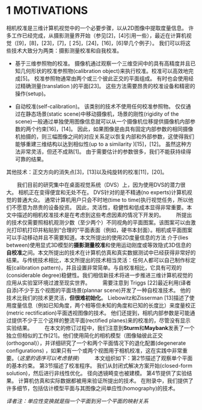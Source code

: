 # 1 MOTIVATIONS
相机校准是三维计算机视觉中的一个必要步骤，以从2D图像中提取度量信息。 许多工作已经完成，从摄影测量界开始（参见[2]，[4]引用一些），最近在计算机视觉（[9]，[8]，[23]，[7]，[ 25]，[24]，[16]，[6]举几个例子）。 我们可以将这些技术大致分为两类：摄影测量校准和自我校准。

- 基于三维参照物的校准。
摄像机通过观察一个三维空间中的具有高精度并且已知几何形状的校准参照物(calibration object)来执行校准。校准可以高效地完成[5]。 校准参照物通常由两个或三个彼此正交的平面组成。 有时也会使用经过精确测量(translation )的平面[23]。 这些方法需要昂贵的校准设备和精密的操作(setup)。

- 自动校准(self-calibration)。
该类别的技术不使用任何校准参照物。 仅仅通过在静态场景(static scene)中移动摄像机，场景的刚性(rigidity of the scene)一般通过单独使用图像信息就可以从一个摄像机位移提供摄像机内部参数的两个约束[16]，[14]。 因此，如果图像是由具有固定内部参数的相同摄像机拍摄的，则三幅图像之间的对应关系足以恢复内部和外部参数，这使得我们能够重建三维结构以达到相似性(up to a similarity )[15]，[12]。 虽然这种方法非常灵活，但还不成熟[1]。 由于需要估计的参数很多，我们不能获持续得可靠的结果。

其他技术：正交方向的消失点[3]，[13]以及纯旋转的校准[11]，[20]。

　　我们目前的研究集中在桌面视觉系统（DVS）上，因为使用DVS的潜力很大。 相机正在变得便宜和无处不在。 DVS针对的是不精通(no experts)计算机视觉的普通大众。 通常计算机用户只会不时地(time to time)执行视觉任务，所以他们不愿意为昂贵的设备投资。 因此，灵活性，稳健性和低成本显得非常重要。本文中描述的相机校准技术是在考虑到这些考虑因素的情况下开发的。
　　所提出的技术仅需要照相机观测少数（至少两个）不同视角的平面图案。该图案可以由激光打印机打印并粘贴到“合理的”平面表面（例如，硬书本封面）。相机或平面图案可以手动移动并且不需要知道。本文所提出的使用2D度量信息的方法 介于(lies between)使用显式3D模型的**摄影测量校准**和使用运动刚度或等效隐式3D信息的**自校准**之间。本文所提出的技术在计算机仿真和真实数据测试中已经获得非常好的结果。与传统技术相比，本文所提出的技术相当灵活：任何人都可以自己制作标定板(calibration pattern)，并且设置非常简单。与自校准相比，它具有可观的(considerable degree)稳健性。我们相信新技术将进一步推进三维计算机视觉的应用从实验室环境过渡至现实世界。
　　需要注意到 Triggs [22]最近利用(译者自添)不少于五个视图的平面场景(plannar scene)开发了一种自校准技术。 他的技术比我们的技术更灵活，**但很难初始化**。 Liebowitz和Zisserman [13]描述了使用度量信息（例如已知角度，两个相等但未知的角度和已知的长度比）来度量校正(metric rectification)平面透视图像的技术。 他们还提到，相机内部参数是可能通过提供不少于三个这样的整流平面(rectified planes)来的校准的，尽管没有显示实验结果。
　　在本文的修订过程中，我们注意到**Sturm**和**Maybank**发表了一个独立但相似的工作[21]。他们使用简化的相机模型（图像轴彼此正交(orthogonal)），并详细研究了一个和两个平面情况下的退化配置(degenerate configurations) ，如果只有一个或两个视图用于相机校准，这在实践中非常重要。（*这里的语序可以考虑替换*）
　　本文组织如下：第2节描述了观察单个平面的基本约束。 第3节描述了校准程序。 我们从封闭式解决方案开始(closed-form solution)，然后进行非线性优化。 径向透镜畸变也被建模。 第4节提供了实验结果。 计算机仿真和实际数据都被用来验证所提出的技术。 在附录中，我们提供了许多细节，包括估计模型平面与其图像之间单应性(homography)的技术。

*译者注：单应性变换就是指一个平面到另一个平面的映射关系*